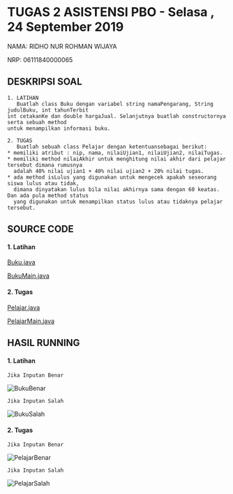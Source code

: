 # TUGAS 2 ASISTENSI PBO - Selasa , 24 September 2019
NAMA:   RIDHO NUR ROHMAN WIJAYA

NRP:    06111840000065

## DESKRIPSI SOAL
~~~~
1. LATIHAN
   Buatlah class Buku dengan variabel string namaPengarang, String judulBuku, int tahunTerbit
int cetakanKe dan double hargaJual. Selanjutnya buatlah constructornya serta sebuah method
untuk menampilkan informasi buku.
~~~~
~~~~
2. TUGAS
   Buatlah sebuah class Pelajar dengan ketentuansebagai berikut:
* memiliki atribut : nip, nama, nilaiUjian1, nilaiUjian2, nilaiTugas.
* memiliki method nilaiAkhir untuk menghitung nilai akhir dari pelajar tersebut dimana rumusnya
  adalah 40% nilai ujian1 + 40% nilai ujian2 + 20% nilai tugas.
* ada method isLulus yang digunakan untuk mengecek apakah seseorang siswa lulus atau tidak,
  dimana dinyatakan lulus bila nilai akhirnya sama dengan 60 keatas. Dan ada pula method status
  yang digunakan untuk menampilkan status lulus atau tidaknya pelajar tersebut.
~~~~
## SOURCE CODE
#### 1. Latihan
[Buku.java](https://github.com/RinRoya/AsistensiTugas2/blob/master/AsistensiTugas2/Buku.java)

[BukuMain.java](https://github.com/RinRoya/AsistensiTugas2/blob/master/AsistensiTugas2/BukuMain.java)
#### 2. Tugas
[Pelajar.java](https://github.com/RinRoya/AsistensiTugas2/blob/master/AsistensiTugas2/Pelajar.java)

[PelajarMain.java](https://github.com/RinRoya/AsistensiTugas2/blob/master/AsistensiTugas2/PelajarMain.java)
## HASIL RUNNING
#### 1. Latihan
~~~~
Jika Inputan Benar
~~~~
![BukuBenar](https://user-images.githubusercontent.com/49511033/65705244-418beb00-e0b2-11e9-84b5-5c2a046503fc.PNG)
~~~~
Jika Inputan Salah
~~~~
![BukuSalah](https://user-images.githubusercontent.com/49511033/65705249-4486db80-e0b2-11e9-9d98-cc8974413025.PNG)
#### 2. Tugas
~~~~
Jika Inputan Benar
~~~~
![PelajarBenar](https://user-images.githubusercontent.com/49511033/65705233-3afd7380-e0b2-11e9-9090-1a1f1e89e1d3.PNG)
~~~~
Jika Inputan Salah
~~~~
![PelajarSalah](https://user-images.githubusercontent.com/49511033/65705234-3c2ea080-e0b2-11e9-8681-5230b407af49.PNG)
